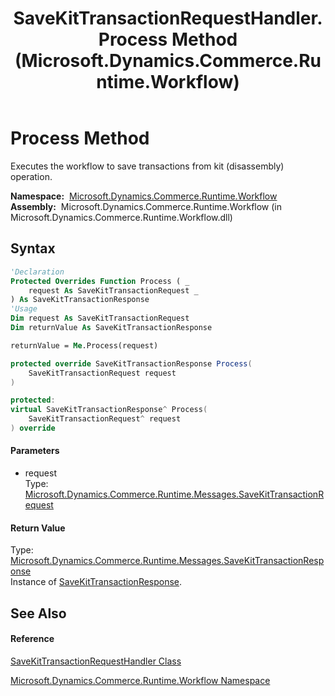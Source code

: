 ﻿---
title: SaveKitTransactionRequestHandler.Process Method  (Microsoft.Dynamics.Commerce.Runtime.Workflow)
TOCTitle: Process Method
ms:assetid: M:Microsoft.Dynamics.Commerce.Runtime.Workflow.SaveKitTransactionRequestHandler.Process(Microsoft.Dynamics.Commerce.Runtime.Messages.SaveKitTransactionRequest)
ms:mtpsurl: https://technet.microsoft.com/en-us/library/microsoft.dynamics.commerce.runtime.workflow.savekittransactionrequesthandler.process(v=AX.60)
ms:contentKeyID: 62215074
ms.date: 05/18/2015
mtps_version: v=AX.60
f1_keywords:
- Microsoft.Dynamics.Commerce.Runtime.Workflow.SaveKitTransactionRequestHandler.Process
dev_langs:
- CSharp
- C++
- VB
---

# Process Method

Executes the workflow to save transactions from kit (disassembly) operation.

**Namespace:**  [Microsoft.Dynamics.Commerce.Runtime.Workflow](microsoft-dynamics-commerce-runtime-workflow-namespace.md)  
**Assembly:**  Microsoft.Dynamics.Commerce.Runtime.Workflow (in Microsoft.Dynamics.Commerce.Runtime.Workflow.dll)

## Syntax

``` vb
'Declaration
Protected Overrides Function Process ( _
    request As SaveKitTransactionRequest _
) As SaveKitTransactionResponse
'Usage
Dim request As SaveKitTransactionRequest
Dim returnValue As SaveKitTransactionResponse

returnValue = Me.Process(request)
```

``` csharp
protected override SaveKitTransactionResponse Process(
    SaveKitTransactionRequest request
)
```

``` c++
protected:
virtual SaveKitTransactionResponse^ Process(
    SaveKitTransactionRequest^ request
) override
```

#### Parameters

  - request  
    Type: [Microsoft.Dynamics.Commerce.Runtime.Messages.SaveKitTransactionRequest](savekittransactionrequest-class-microsoft-dynamics-commerce-runtime-messages.md)  

#### Return Value

Type: [Microsoft.Dynamics.Commerce.Runtime.Messages.SaveKitTransactionResponse](savekittransactionresponse-class-microsoft-dynamics-commerce-runtime-messages.md)  
Instance of [SaveKitTransactionResponse](savekittransactionresponse-class-microsoft-dynamics-commerce-runtime-messages.md).  

## See Also

#### Reference

[SaveKitTransactionRequestHandler Class](savekittransactionrequesthandler-class-microsoft-dynamics-commerce-runtime-workflow.md)

[Microsoft.Dynamics.Commerce.Runtime.Workflow Namespace](microsoft-dynamics-commerce-runtime-workflow-namespace.md)

